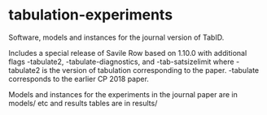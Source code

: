 # tabulation-experiments

Software, models and instances for the journal version of TabID.

Includes a special release of Savile Row based on 1.10.0 with additional flags -tabulate2, -tabulate-diagnostics, and -tab-satsizelimit 
where -tabulate2 is the version of tabulation corresponding to the paper.  -tabulate corresponds to the earlier
CP 2018 paper. 

Models and instances for the experiments in the journal paper are in models/ etc and results tables are in results/


